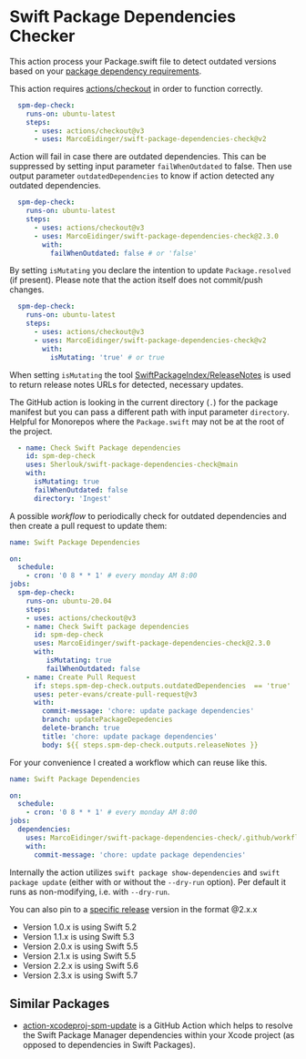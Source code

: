 # Swift Package Dependencies Checker

This action process your Package.swift file to detect outdated versions based on your [package dependency requirements](https://docs.swift.org/package-manager/PackageDescription/PackageDescription.html#package-dependency-requirement).

This action requires [actions/checkout](https://github.com/actions/checkout) in order to function correctly.

```yaml
  spm-dep-check:
    runs-on: ubuntu-latest
    steps:
      - uses: actions/checkout@v3
      - uses: MarcoEidinger/swift-package-dependencies-check@v2
```

Action will fail in case there are outdated dependencies. This can be suppressed by setting input parameter `failWhenOutdated` to false. Then use output parameter `outdatedDependencies` to know if action detected any outdated dependencies.

```yaml
  spm-dep-check:
    runs-on: ubuntu-latest
    steps:
      - uses: actions/checkout@v3
      - uses: MarcoEidinger/swift-package-dependencies-check@2.3.0
        with:
          failWhenOutdated: false # or 'false'
```

By setting `isMutating` you declare the intention to update `Package.resolved` (if present). Please note that the action itself does not commit/push changes.

```yaml
  spm-dep-check:
    runs-on: ubuntu-latest
    steps:
      - uses: actions/checkout@v3
      - uses: MarcoEidinger/swift-package-dependencies-check@v2
        with:
          isMutating: 'true' # or true
```

When setting `isMutating` the tool [SwiftPackageIndex/ReleaseNotes](https://github.com/SwiftPackageIndex/ReleaseNotes) is used to return release notes URLs for detected, necessary updates.

The GitHub action is looking in the current directory (`.`) for the package manifest but you can pass a different path with input parameter `directory`. Helpful for Monorepos where the `Package.swift` may not be at the root of the project.

```yaml
  - name: Check Swift Package dependencies
    id: spm-dep-check
    uses: Sherlouk/swift-package-dependencies-check@main
    with:
      isMutating: true
      failWhenOutdated: false
      directory: 'Ingest'
```

A possible _workflow_ to periodically check for outdated dependencies and then create a pull request to update them: 

```yaml
name: Swift Package Dependencies

on: 
  schedule:
    - cron: '0 8 * * 1' # every monday AM 8:00
jobs:
  spm-dep-check:
    runs-on: ubuntu-20.04
    steps:
    - uses: actions/checkout@v3
    - name: Check Swift package dependencies
      id: spm-dep-check
      uses: MarcoEidinger/swift-package-dependencies-check@2.3.0
      with:
         isMutating: true
         failWhenOutdated: false
    - name: Create Pull Request
      if: steps.spm-dep-check.outputs.outdatedDependencies  == 'true'
      uses: peter-evans/create-pull-request@v3
      with:
        commit-message: 'chore: update package dependencies'
        branch: updatePackageDepedencies
        delete-branch: true
        title: 'chore: update package dependencies'
        body: ${{ steps.spm-dep-check.outputs.releaseNotes }}
```

For your convenience I created a workflow which can reuse like this.

```yaml
name: Swift Package Dependencies

on: 
  schedule:
    - cron: '0 8 * * 1' # every monday AM 8:00 
jobs:
  dependencies:
    uses: MarcoEidinger/swift-package-dependencies-check/.github/workflows/reusableWorkflow.yml@v2
    with:
      commit-message: 'chore: update package dependencies'

```

Internally the action utilizes `swift package show-dependencies` and `swift package update` (either with or without the `--dry-run` option). Per default it runs as non-modifying, i.e. with `--dry-run`.

You can also pin to a [specific release](MarcoEidinger/swift-package-dependencies-check/releases) version in the format @2.x.x

- Version 1.0.x is using Swift 5.2
- Version 1.1.x is using Swift 5.3
- Version 2.0.x is using Swift 5.5
- Version 2.1.x is using Swift 5.5
- Version 2.2.x is using Swift 5.6
- Version 2.3.x is using Swift 5.7

## Similar Packages

- [action-xcodeproj-spm-update](https://github.com/getsidetrack/action-xcodeproj-spm-update) is a GitHub Action which helps to resolve the Swift Package Manager dependencies within your Xcode project (as opposed to dependencies in Swift Packages).
